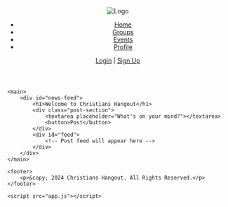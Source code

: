 <ChristFlex html>
<html lang="en">
<head>
    <meta charset="UTF-8">
    <meta name="viewport" content="width=device-width, initial-scale=1.0">
    <title>Christians Hangout</title>
    <link rel="stylesheet" href="styles.css">
</head>
<body>
    <header>
        <img src="https://via.placeholder.com/100" alt="Logo" class="logo">
        <nav>
            <ul>
                <li><a href="index.html">Home</a></li>
                <li><a href="groups.html">Groups</a></li>
                <li><a href="events.html">Events</a></li>
                <li><a href="profile.html">Profile</a></li>
            </ul>
        </nav>
        <div class="auth">
            <a href="login.html">Login</a> | <a href="signup.html">Sign Up</a>
        </div>
    </header>

    <main>
        <div id="news-feed">
            <h1>Welcome to Christians Hangout</h1>
            <div class="post-section">
                <textarea placeholder="What's on your mind?"></textarea>
                <button>Post</button>
            </div>
            <div id="feed">
                <!-- Post feed will appear here -->
            </div>
        </div>
    </main>

    <footer>
        <p>&copy; 2024 Christians Hangout. All Rights Reserved.</p>
    </footer>

    <script src="app.js"></script>
</body>
</html>

